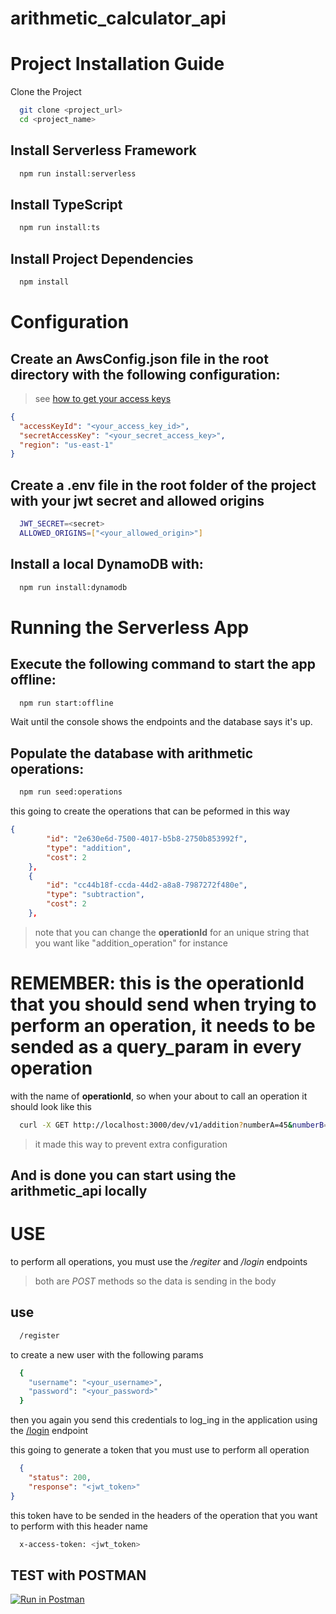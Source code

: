 # arithmetic_calculator_api

# Project Installation Guide
Clone the Project

```bash
  git clone <project_url>
  cd <project_name>
```
## Install Serverless Framework

```bash
  npm run install:serverless
```

## Install TypeScript
```bash
  npm run install:ts
```

## Install Project Dependencies
```bash
  npm install
```


# Configuration

## Create an AwsConfig.json file in the root directory with the following configuration:
> see [how to get your access keys](https://docs.aws.amazon.com/powershell/latest/userguide/pstools-appendix-sign-up.html)

```json
{
  "accessKeyId": "<your_access_key_id>",
  "secretAccessKey": "<your_secret_access_key>",
  "region": "us-east-1"
}
```

## Create a **.env** file in the root folder of the project with your jwt secret and allowed origins
```bash
  JWT_SECRET=<secret>
  ALLOWED_ORIGINS=["<your_allowed_origin>"]
```

## Install a local DynamoDB with:

```bash
  npm run install:dynamodb
```

# Running the Serverless App

## Execute the following command to start the app offline:

```bash
  npm run start:offline
```  

Wait until the console shows the endpoints and the database says it's up.

## Populate the database with arithmetic operations:

```bash
  npm run seed:operations
```
this going to create the operations that can be peformed in this way
```json
{
        "id": "2e630e6d-7500-4017-b5b8-2750b853992f",
        "type": "addition",
        "cost": 2
    },
    {
        "id": "cc44b18f-ccda-44d2-a8a8-7987272f480e",
        "type": "subtraction",
        "cost": 2
    },
```

> note that you can change the **operationId** for an unique string that you want like "addition_operation" for instance

# REMEMBER: this is the operationId that you should send when trying to perform an operation, it needs to be sended as a query_param in every operation
  with the name of **operationId**, so when your about to call an operation it should look like this
  
  ```bash
    curl -X GET http://localhost:3000/dev/v1/addition?numberA=45&numberB=1&operationId=<addition_operation_id>  -H "x-access-token: <your_jw_token>"
  ```
> it made this way to prevent extra configuration


## And is done you can start using the arithmetic_api locally 

# USE

to perform all operations, you must use the */regiter* and */login* endpoints 
> both are *POST* methods so the data is sending in the body

## use 
```bash
  /register
```
to create a new user with the following params
```bash
  {
    "username": "<your_username>",
    "password": "<your_password>"
  }
```

then you again you send this credentials to log_ing in the application using the [/login](https://www.postman.com/mononise-developers/workspace/arithmetic-api/request/1634830-279b3671-bdc7-4ead-a262-1fd36454f1c4) endpoint

this going to generate a token that you must use to perform all operation
```json
  {
    "status": 200,
    "response": "<jwt_token>"
}
```
this token have to be sended in the headers of the operation that you want to perform with this header name
```bash
  x-access-token: <jwt_token>
```

## TEST with POSTMAN

[![Run in Postman](https://run.pstmn.io/button.svg)](https://app.getpostman.com/run-collection/1634830-5e29fd2d-ddd6-47fa-a3bd-b0070ee1e3e5?action=collection%2Ffork&collection-url=entityId%3D1634830-5e29fd2d-ddd6-47fa-a3bd-b0070ee1e3e5%26entityType%3Dcollection%26workspaceId%3D3efd7cc2-89ee-4495-94c3-44557799cbab)
